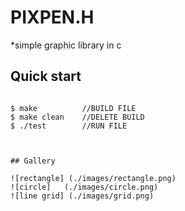 #	**PIXPEN.H**

*simple graphic library in c

## Quick start

```CONSOLE

$ make			//BUILD FILE
$ make clean	//DELETE BUILD
$ ./test        //RUN FILE



## Gallery

![rectangle] (./images/rectangle.png)
![circle]	(./images/circle.png)
![line grid] (./images/grid.png)	




